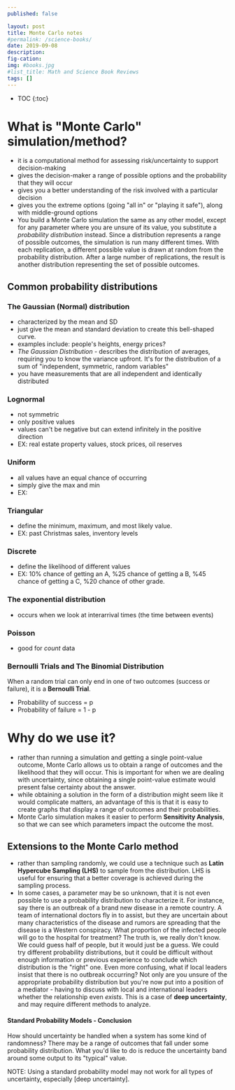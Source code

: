 ```yaml
---
published: false

layout: post
title: Monte Carlo notes
#permalink: /science-books/
date: 2019-09-08
description:
fig-cation:
img: #books.jpg
#list_title: Math and Science Book Reviews
tags: []
---
```

- TOC
{:toc}

# What is "Monte Carlo" simulation/method?
- it is a computational method for assessing risk/uncertainty to support decision-making
- gives the decision-maker a range of possible options and the probability that they will occur
- gives you a better understanding of the risk involved with a particular decision
- gives you the extreme options (going "all in" or "playing it safe"), along with middle-ground options
- You build a Monte Carlo simulation the same as any other model, except for any parameter where you are unsure of its value, you substitute a *probability distribution* instead. Since a distribution represents a range of possible outcomes, the simulation is run many different times. With each replication, a different possible value is drawn at random from the probability distribution. After a large number of replications, the result is another distribution representing the set of possible outcomes.

## Common probability distributions
### The Gaussian (Normal) distribution
- characterized by the mean and SD
- just give the mean and standard deviation to create this bell-shaped curve.
- examples include: people's heights, energy prices?
- *The Gaussian Distribution* - describes the distribution of averages, requiring you to know the variance upfront. It's for the distribution of a sum of "independent, symmetric, random variables"
- you have measurements that are all independent and identically distributed

### Lognormal
- not symmetric
- only positive values
- values can't be negative but can extend infinitely in the positive direction
- EX: real estate property values, stock prices, oil reserves

### Uniform
- all values have an equal chance of occurring
- simply give the max and min
- EX:

### Triangular
- define the minimum, maximum, and most likely value.
- EX: past Christmas sales, inventory levels

### Discrete
- define the likelihood of different values
- EX: 10% chance of getting an A, %25 chance of getting a B, %45 chance of getting a C, %20 chance of other grade.

### The exponential distribution
- occurs when we look at interarrival times (the time between events)

### Poisson
- good for *count* data

### Bernoulli Trials and The Binomial Distribution
When a random trial can only end in one of two outcomes (success or failure), it is a **Bernoulli Trial**.
- Probability of success = p
- Probability of failure = 1 - p






# Why do we use it?
- rather than running a simulation and getting a single point-value outcome, Monte Carlo allows us to obtain a range of outcomes and the likelihood that they will occur. This is important for when we are dealing with uncertainty, since obtaining a single point-value estimate would present false certainty about the answer.
- while obtaining a solution in the form of a distribution might seem like it would complicate matters, an advantage of this is that it is easy to create graphs that display a range of outcomes and their probabilities.
- Monte Carlo simulation makes it easier to perform **Sensitivity Analysis**, so that we can see which parameters impact the outcome the most.

## Extensions to the Monte Carlo method
- rather than sampling randomly, we could use a technique such as **Latin Hypercube Sampling (LHS)** to sample from the distribution. LHS is useful for ensuring that a better coverage is achieved during the sampling process.
- In some cases, a parameter may be so unknown, that it is not even possible to use a probability distribution to characterize it. For instance, say there is an outbreak of a brand new disease in a remote country. A team of international doctors fly in to assist, but they are uncertain about many characteristics of the disease and rumors are spreading that the disease is a Western conspiracy. What proportion of the infected people will go to the hospital for treatment? The truth is, we really don't know. We could guess half of people, but it would just be a guess. We could try different probability distributions, but it could be difficult without enough information or previous experience to conclude which distribution is the "right" one. Even more confusing, what if local leaders insist that there is no outbreak occurring? Not only are you unsure of the appropriate probability distribution but you're now put into a position of a mediator - having to discuss with local and international leaders whether the relationship even *exists*. This is a case of **deep uncertainty**, and may require different methods to analyze.

#### Standard Probability Models - Conclusion
How should uncertainty be handled when a system has some kind of randomness? There may be a range of outcomes that fall under some probability distribution. What you'd like to do is reduce the uncertainty band around some output to its "typical" value.

NOTE: Using a standard probability model may not work for all types of uncertainty, especially [deep uncertainty].
